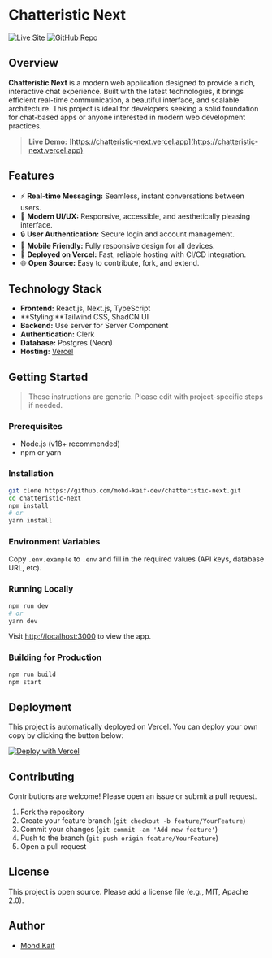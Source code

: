 # Chatteristic Next

[![Live Site](https://img.shields.io/badge/Live%20Site-chatteristic--next.vercel.app-brightgreen?style=flat-square)](https://chatteristic-next.vercel.app)
[![GitHub Repo](https://img.shields.io/badge/GitHub-mohd--kaif--dev%2Fchatteristic--next-blue?style=flat-square)](https://github.com/mohd-kaif-dev/chatteristic-next)

## Overview

**Chatteristic Next** is a modern web application designed to provide a rich, interactive chat experience. Built with the latest technologies, it brings efficient real-time communication, a beautiful interface, and scalable architecture. This project is ideal for developers seeking a solid foundation for chat-based apps or anyone interested in modern web development practices.

> **Live Demo:** [https://chatteristic-next.vercel.app](https://chatteristic-next.vercel.app)

## Features

- ⚡ **Real-time Messaging:** Seamless, instant conversations between users.
- 🎨 **Modern UI/UX:** Responsive, accessible, and aesthetically pleasing interface.
- 🔒 **User Authentication:** Secure login and account management.
- 📱 **Mobile Friendly:** Fully responsive design for all devices.
- 🚀 **Deployed on Vercel:** Fast, reliable hosting with CI/CD integration.
- 🌐 **Open Source:** Easy to contribute, fork, and extend.

## Technology Stack

- **Frontend:** React.js, Next.js, TypeScript
- **Styling:**Tailwind CSS, ShadCN UI
- **Backend:** Use server for Server Component
- **Authentication:** Clerk
- **Database:** Postgres (Neon)
- **Hosting:** [Vercel](https://vercel.com/)


## Getting Started

> These instructions are generic. Please edit with project-specific steps if needed.

### Prerequisites

- Node.js (v18+ recommended)
- npm or yarn

### Installation

```bash
git clone https://github.com/mohd-kaif-dev/chatteristic-next.git
cd chatteristic-next
npm install
# or
yarn install
```

### Environment Variables

Copy `.env.example` to `.env` and fill in the required values (API keys, database URL, etc).

### Running Locally

```bash
npm run dev
# or
yarn dev
```

Visit [http://localhost:3000](http://localhost:3000) to view the app.

### Building for Production

```bash
npm run build
npm start
```

## Deployment

This project is automatically deployed on Vercel.
You can deploy your own copy by clicking the button below:

[![Deploy with Vercel](https://vercel.com/button)](https://vercel.com/import/project?template=https://github.com/mohd-kaif-dev/chatteristic-next)

## Contributing

Contributions are welcome! Please open an issue or submit a pull request.

1. Fork the repository
2. Create your feature branch (`git checkout -b feature/YourFeature`)
3. Commit your changes (`git commit -am 'Add new feature'`)
4. Push to the branch (`git push origin feature/YourFeature`)
5. Open a pull request

## License

This project is open source. Please add a license file (e.g., MIT, Apache 2.0).

## Author

- [Mohd Kaif](https://github.com/mohd-kaif-dev)
